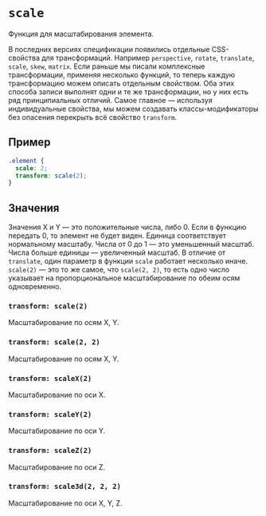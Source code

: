 # `scale`

Функция для масштабирования элемента.

В последних версиях спецификации появились отдельные CSS-свойства для трансформаций. Например `perspective`, `rotate`, `translate`, `scale`, `skew`, `matrix`. Если раньше мы писали комплексные трансформации, применяя несколько функций, то теперь каждую трансформацию можем описать отдельным свойством. Оба этих способа записи выполнят одни и те же трансформации, но у них есть ряд принципиальных отличий. Самое главное — используя индивидуальные свойства, мы можем создавать классы-модификаторы без опасения перекрыть всё свойство `transform`.

## Пример

```css
.element {
  scale: 2;
  transform: scale(2);
}
```

## Значения

Значения X и Y — это положительные числа, либо 0. Если в функцию передать 0, то элемент не будет виден. Единица соответствует нормальному масштабу. Числа от 0 до 1 — это уменьшенный масштаб. Числа больше единицы — увеличенный масштаб. В отличие от `translate`, один параметр в функции `scale` работает несколько иначе. `scale(2)` — это то же самое, что `scale(2, 2)`, то есть одно число указывает на пропорциональное масштабирование по обеим осям одновременно.

### `transform: scale(2)`

Масштабирование по осям X, Y.

### `transform: scale(2, 2)`

Масштабирование по осям X, Y.

### `transform: scaleX(2)`

Масштабирование по оси X.

### `transform: scaleY(2)`

Масштабирование по оси Y.

### `transform: scaleZ(2)`

Масштабирование по оси Z.

### `transform: scale3d(2, 2, 2)`

Масштабирование по оси X, Y, Z.
